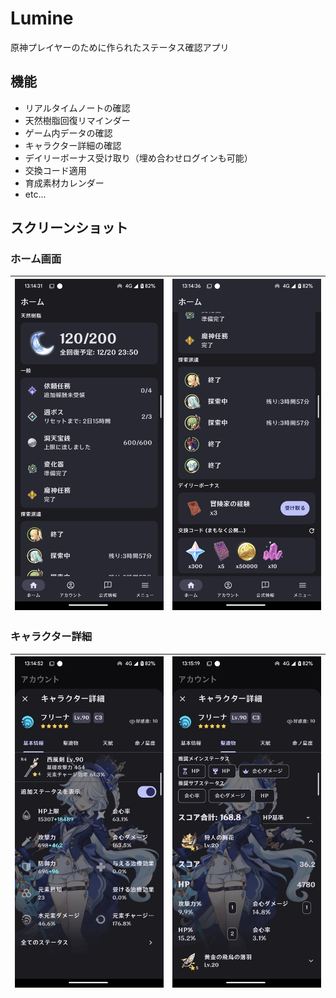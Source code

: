 # Lumine

原神プレイヤーのために作られたステータス確認アプリ

## 機能

- リアルタイムノートの確認
- 天然樹脂回復リマインダー
- ゲーム内データの確認
- キャラクター詳細の確認
- デイリーボーナス受け取り（埋め合わせログインも可能）
- 交換コード適用
- 育成素材カレンダー
- etc...

## スクリーンショット

### ホーム画面
| ![Home](./.github/screenshots/home.png) | ![Home1](./.github/screenshots/home1.png) |
|---|---|

### キャラクター詳細
| ![Home](./.github/screenshots/character_detail.png) | ![Home](./.github/screenshots/character_detail1.png) |
|---|---|